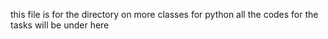 this file is for the directory on more classes for python
all the codes for the tasks will be under here
